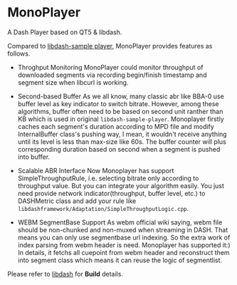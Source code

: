 # MonoPlayer
A Dash Player based on QT5 &amp; libdash.



Compared to [libdash-sample player](https://github.com/bitmovin/libdash), MonoPlayer provides features as follows.

- Throghput Monitoring
  MonoPlayer could monitor throughput of downloaded segments via recording begin/finish timestamp and segment size when libcurl is working.

- Second-based Buffer
  As we all know, many classic abr like BBA-0 use buffer level as key indicator to switch bitrate. However, among these algorithms, buffer often need to be based on second unit ranther than KB which is used in original `libdash-sample-player`. Monoplayer firstly caches each segment's duration according to MPD file and modify InternalBuffer class's pushing way, I mean, it wouldn't receive anything until its level is less than max-size like 60s. The buffer counter will plus corresponding duration based on second when a segment is pushed into buffer.

- Scalable ABR Interface
  Now Monoplayer has support SimpleThroughputRule, i.e. selecting bitrate only according to throughput value. But you can integrate your algorithm easily. You just need provide network indicator(throughput, buffer level, etc.) to DASHMetric class and add your rule like `libdashframework/Adaptation/SimpleThroughputLogic.cpp`. 

- WEBM SegmentBase Support
  As webm official wiki saying, webm file should be non-chunked and non-muxed when streaming in DASH. That means you can only use segmentbase url indexing. So the extra work of index parsing from webm header is need. Monoplayer has supported it:)  In details, it fetchs all cuepoint from webm header and reconstruct them into segment class which means it can reuse the logic of segmentlist.



Please refer to [libdash](https://github.com/bitmovin/libdash) for **Build** details.
